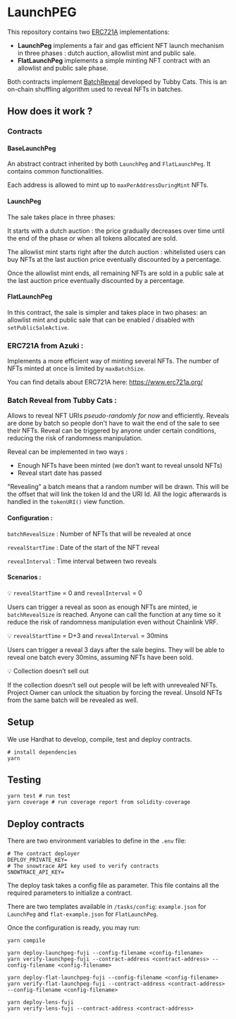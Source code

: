 # LaunchPEG

This repository contains two [ERC721A](https://github.com/chiru-labs/ERC721A) implementations: 
- **LaunchPeg** implements a fair and gas efficient NFT launch mechanism in three phases : dutch auction, allowlist mint and public sale.
- **FlatLaunchPeg**  implements a simple minting NFT contract with an allowlist and public sale phase.

Both contracts implement [BatchReveal](https://github.com/tubby-cats/batch-nft-reveal) developed by Tubby Cats. This is an on-chain shuffling algorithm used to reveal NFTs in batches.

## How does it work ?

### Contracts

#### BaseLaunchPeg

An abstract contract inherited by both  `LaunchPeg` and `FlatLaunchPeg`. It contains common functionalities.

Each address is allowed to mint up to `maxPerAddressDuringMint` NFTs.

#### LaunchPeg
The sale takes place in three phases:

It starts with a dutch auction : the price gradually decreases over time until the end of the phase or when all tokens allocated are sold.

The allowlist mint starts right after the dutch auction : whitelisted users can buy NFTs at the last auction price eventually discounted by a percentage.

Once the allowlist mint ends, all remaining NFTs are sold in a public sale at the last auction price eventually discounted by a percentage.

#### FlatLaunchPeg

In this contract, the sale is simpler and takes place in two phases: an allowlist mint and public sale that can be enabled / disabled with `setPublicSaleActive`. 

### [](https://github.com/traderjoe-xyz/launchpeg/blob/45acb0516d2a0405ddf12a231ed422cfabc5f0e6/README.md#erc721a-from-azuki-)ERC721A from Azuki :

Implements a more efficient way of minting several NFTs. The number of NFTs minted at once is limited by  `maxBatchSize`.

You can find details about ERC721A here: https://www.erc721a.org/


### [](https://github.com/traderjoe-xyz/launchpeg/blob/45acb0516d2a0405ddf12a231ed422cfabc5f0e6/README.md#batch-reveal-from-tubby-cats-)Batch Reveal from Tubby Cats :

Allows to reveal NFT URIs  _pseudo-randomly for now_  and efficiently. Reveals are done by batch so people don't have to wait the end of the sale to see their NFTs. Reveal can be triggered by anyone under certain conditions, reducing the risk of randomness manipulation.

Reveal can be implemented in two ways :

-   Enough NFTs have been minted (we don’t want to reveal unsold NFTs)
-   Reveal start date has passed

"Revealing" a batch means that a random number will be drawn. This will be the offset that will link the token Id and the URI Id. All the logic afterwards is handled in the  `tokenURI()`  view function.

#### [](https://github.com/traderjoe-xyz/launchpeg/blob/45acb0516d2a0405ddf12a231ed422cfabc5f0e6/README.md#configuration-)Configuration :

`batchRevealSize`  : Number of NFTs that will be revealed at once

`revealStartTime`  : Date of the start of the NFT reveal

`revealInterval`  : Time interval between two reveals

#### [](https://github.com/traderjoe-xyz/launchpeg/blob/45acb0516d2a0405ddf12a231ed422cfabc5f0e6/README.md#scenarios-)Scenarios :

💡  `revealStartTime`  = 0 and  `revealInterval`  = 0

Users can trigger a reveal as soon as enough NFTs are minted, ie  `batchRevealSize`  is reached. Anyone can call the function at any time so it reduce the risk of randomness manipulation even without Chainlink VRF.

💡  `revealStartTime`  = D+3 and  `revealInterval`  = 30mins

Users can trigger a reveal 3 days after the sale begins. They will be able to reveal one batch every 30mins, assuming NFTs have been sold.

💡  Collection doesn’t sell out

If the collection doesn’t sell out people will be left with unrevealed NFTs. Project Owner can unlock the situation by forcing the reveal. Unsold NFTs from the same batch will be revealed as well.

## Setup

We use Hardhat to develop, compile, test and deploy contracts.
```
# install dependencies
yarn
```

## [](https://github.com/traderjoe-xyz/launchpeg/blob/45acb0516d2a0405ddf12a231ed422cfabc5f0e6/README.md#tests-and-test-coverage)Testing

```
yarn test # run test
yarn coverage # run coverage report from solidity-coverage
```

## [](https://github.com/traderjoe-xyz/launchpeg/blob/45acb0516d2a0405ddf12a231ed422cfabc5f0e6/README.md#deploy-contracts)Deploy contracts

There are two environment variables to define in the `.env` file:
```
# The contract deployer
DEPLOY_PRIVATE_KEY=
# The snowtrace API key used to verify contracts
SNOWTRACE_API_KEY=
```

The deploy task takes a config file as parameter. This file contains all the required parameters to initialize a contract.

There are two templates available in `/tasks/config`: `example.json` for `LaunchPeg` and `flat-example.json` for `FlatLaunchPeg`.

Once the configuration is ready, you may run:
```
yarn compile

yarn deploy-launchpeg-fuji --config-filename <config-filename>
yarn verify-launchpeg-fuji --contract-address <contract-address> --config-filename <config-filename>

yarn deploy-flat-launchpeg-fuji --config-filename <config-filename>
yarn verify-flat-launchpeg-fuji --contract-address <contract-address> --config-filename <config-filename>

yarn deploy-lens-fuji 
yarn verify-lens-fuji --contract-address <contract-address>
```